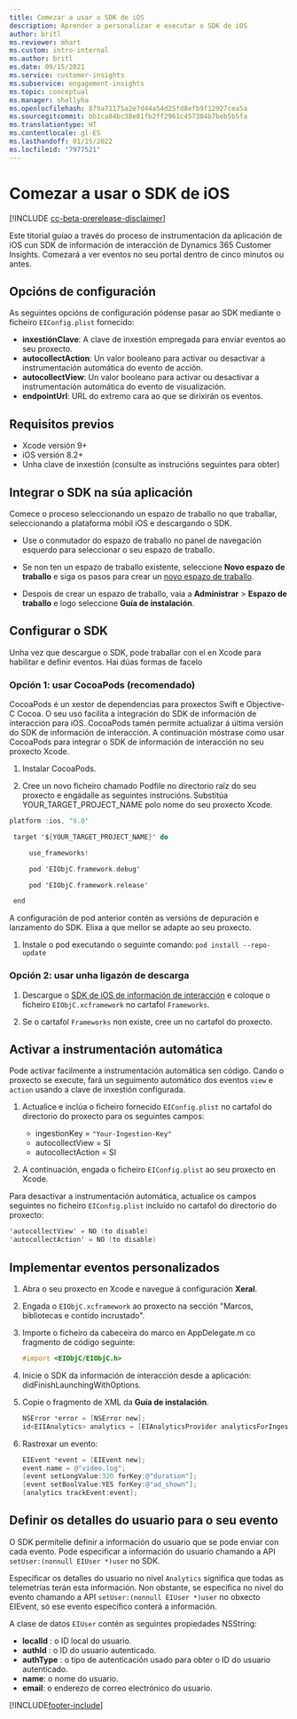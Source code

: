 ```yaml
---
title: Comezar a usar o SDK de iOS
description: Aprender a personalizar e executar o SDK de iOS
author: britl
ms.reviewer: mhart
ms.custom: intro-internal
ms.author: britl
ms.date: 09/15/2021
ms.service: customer-insights
ms.subservice: engagement-insights
ms.topic: conceptual
ms.manager: shellyha
ms.openlocfilehash: 879a71175a2e7d44a54d25fd8efb9f12927cea5a
ms.sourcegitcommit: bb1ca84bc38e81fb2ff2961c457384b7beb5b5fa
ms.translationtype: HT
ms.contentlocale: gl-ES
ms.lasthandoff: 01/15/2022
ms.locfileid: "7977521"
---
```

# <a name="get-started-with-the-ios-sdk"></a>Comezar a usar o SDK de iOS

[!INCLUDE [cc-beta-prerelease-disclaimer](includes/cc-beta-prerelease-disclaimer.md)]

Este titorial guíao a través do proceso de instrumentación da aplicación de iOS cun SDK de información de interacción de Dynamics 365 Customer Insights. Comezará a ver eventos no seu portal dentro de cinco minutos ou antes.

## <a name="configuration-options"></a>Opcións de configuración

As seguintes opcións de configuración pódense pasar ao SDK mediante o ficheiro `EIConfig.plist` fornecido:

- **inxestiónClave**: A clave de inxestión empregada para enviar eventos ao seu proxecto.
- **autocollectAction**: Un valor booleano para activar ou desactivar a instrumentación automática do evento de acción.
- **autocollectView**: Un valor booleano para activar ou desactivar a instrumentación automática do evento de visualización.
- **endpointUrl**: URL do extremo cara ao que se dirixirán os eventos.

## <a name="prerequisites"></a>Requisitos previos

- Xcode versión 9+
- iOS versión 8.2+
- Unha clave de inxestión (consulte as instrucións seguintes para obter)

## <a name="integrate-the-sdk-into-your-application"></a>Integrar o SDK na súa aplicación

Comece o proceso seleccionando un espazo de traballo no que traballar, seleccionando a plataforma móbil iOS e descargando o SDK.

- Use o conmutador do espazo de traballo no panel de navegación esquerdo para seleccionar o seu espazo de traballo.

- Se non ten un espazo de traballo existente, seleccione **Novo espazo de traballo** e siga os pasos para crear un [novo espazo de traballo](create-workspace.md).

- Despois de crear un espazo de traballo, vaia a **Administrar** > **Espazo de traballo** e logo seleccione **Guía de instalación**.

## <a name="configure-the-sdk"></a>Configurar o SDK

Unha vez que descargue o SDK, pode traballar con el en Xcode para habilitar e definir eventos. Hai dúas formas de facelo

### <a name="option-1-using-cocoapods-recommended"></a>Opción 1: usar CocoaPods (recomendado)
CocoaPods é un xestor de dependencias para proxectos Swift e Objective-C Cocoa. O seu uso facilita a integración do SDK de información de interacción para iOS. CocoaPods tamén permite actualizar á última versión do SDK de información de interacción. A continuación móstrase como usar CocoaPods para integrar o SDK de información de interacción no seu proxecto Xcode. 

1. Instalar CocoaPods. 

1. Cree un novo ficheiro chamado Podfile no directorio raíz do seu proxecto e engádalle as seguintes instrucións. Substitúa YOUR_TARGET_PROJECT_NAME polo nome do seu proxecto Xcode. 
```objectivec
platform :ios, '9.0'  

 target '${YOUR_TARGET_PROJECT_NAME}' do 

     use_frameworks!   

     pod 'EIObjC.framework.debug' 

     pod 'EIObjC.framework.release' 

 end 
```
A configuración de pod anterior contén as versións de depuración e lanzamento do SDK. Elixa a que mellor se adapte ao seu proxecto.

1. Instale o pod executando o seguinte comando: `pod install --repo-update `

### <a name="option-2-using-download-link"></a>Opción 2: usar unha ligazón de descarga

1. Descargue o [SDK de iOS de información de interacción](https://download.pi.dynamics.com/sdk/EI-SDKs/ei-ios-sdk.zip) e coloque o ficheiro `EIObjC.xcframework` no cartafol `Frameworks`.

1. Se o cartafol `Frameworks` non existe, cree un no cartafol do proxecto.

## <a name="enable-auto-instrumentation"></a>Activar a instrumentación automática
 
Pode activar facilmente a instrumentación automática sen código. Cando o proxecto se execute, fará un seguimento automático dos eventos `view` e `action` usando a clave de inxestión configurada. 

1. Actualice e inclúa o ficheiro fornecido `EIConfig.plist` no cartafol do directorio do proxecto para os seguintes campos:
    - ingestionKey = `"Your-Ingestion-Key"`
    - autocollectView = SI
    - autocollectAction = SI

2. A continuación, engada o ficheiro `EIConfig.plist` ao seu proxecto en Xcode. 



Para desactivar a instrumentación automática, actualice os campos seguintes no ficheiro `EIConfig.plist` incluído no cartafol do directorio do proxecto: 

```objectivec
'autocollectView' = NO (to disable)
'autocollectAction' = NO (to disable)
```


## <a name="implement-custom-events"></a>Implementar eventos personalizados

1. Abra o seu proxecto en Xcode e navegue á configuración **Xeral**. 
1. Engada o `EIObjC.xcframework` ao proxecto na sección "Marcos, bibliotecas e contido incrustado".

1. Importe o ficheiro da cabeceira do marco en AppDelegate.m co fragmento de código seguinte:

    ```objectivec
    #import <EIObjC/EIObjC.h>
    ```

1. Inicie o SDK da información de interacción desde a aplicación: didFinishLaunchingWithOptions.
1. Copie o fragmento de XML da **Guía de instalación**.

    ```objectivec
    NSError *error = [NSError new];
    id<EIIAnalytics> analytics = [EIAnalyticsProvider analyticsForIngestionKey:nil error:&error];
    ```

1. Rastrexar un evento:

    ```objectivec
    EIEvent *event = [EIEvent new];
    event.name = @"video.log";
    [event setLongValue:320 forKey:@"duration"];
    [event setBoolValue:YES forKey:@"ad_shown"];
    [analytics trackEvent:event];
    ```

## <a name="set-user-details-for-your-event"></a>Definir os detalles do usuario para o seu evento

O SDK permítelle definir a información do usuario que se pode enviar con cada evento. Pode especificar a información do usuario chamando a API `setUser:(nonnull EIUser *)user` no SDK.

Especificar os detalles do usuario no nivel `Analytics` significa que todas as telemetrías terán esta información. Non obstante, se especifica no nivel do evento chamando a API `setUser:(nonnull EIUser *)user` no obxecto EIEvent, só ese evento específico conterá a información.

A clase de datos `EIUser` contén as seguintes propiedades NSString:

- **localId** : o ID local do usuario.
- **authId** : o ID do usuario autenticado.
- **authType** : o tipo de autenticación usado para obter o ID do usuario autenticado.
- **name**: o nome do usuario.
- **email**: o enderezo de correo electrónico do usuario.


[!INCLUDE[footer-include](../includes/footer-banner.md)]
